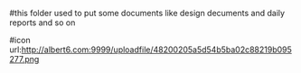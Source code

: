 #this folder used to put some documents like design decuments and daily reports and so on

#icon url:http://albert6.com:9999/uploadfile/48200205a5d54b5ba02c88219b095277.png
